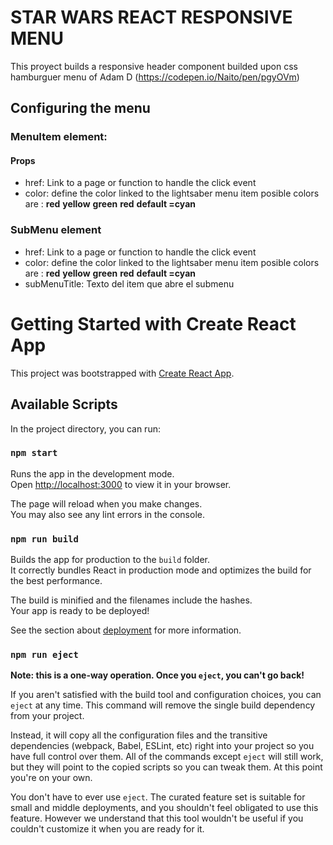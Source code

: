 # STAR WARS REACT RESPONSIVE MENU
This proyect builds a responsive header component builded upon css hamburguer menu of Adam D (https://codepen.io/Naito/pen/pgyOVm)

## Configuring the menu

### MenuItem element: 
#### Props

* href: Link to a page or function to handle the click event
* color: define the color linked to the lightsaber menu item 
    posible colors are : 
        **red**
        **yellow**
        **green**
        **red**
        **default =cyan**

### SubMenu element
* href: Link to a page or function to handle the click event
* color: define the color linked to the lightsaber menu item 
    posible colors are : 
        **red**
        **yellow**
        **green**
        **red**
        **default =cyan**
* subMenuTitle: Texto del item que abre el submenu



# Getting Started with Create React App

This project was bootstrapped with [Create React App](https://github.com/facebook/create-react-app).

## Available Scripts

In the project directory, you can run:

### `npm start`

Runs the app in the development mode.\
Open [http://localhost:3000](http://localhost:3000) to view it in your browser.

The page will reload when you make changes.\
You may also see any lint errors in the console.


### `npm run build`

Builds the app for production to the `build` folder.\
It correctly bundles React in production mode and optimizes the build for the best performance.

The build is minified and the filenames include the hashes.\
Your app is ready to be deployed!

See the section about [deployment](https://facebook.github.io/create-react-app/docs/deployment) for more information.

### `npm run eject`

**Note: this is a one-way operation. Once you `eject`, you can't go back!**

If you aren't satisfied with the build tool and configuration choices, you can `eject` at any time. This command will remove the single build dependency from your project.

Instead, it will copy all the configuration files and the transitive dependencies (webpack, Babel, ESLint, etc) right into your project so you have full control over them. All of the commands except `eject` will still work, but they will point to the copied scripts so you can tweak them. At this point you're on your own.

You don't have to ever use `eject`. The curated feature set is suitable for small and middle deployments, and you shouldn't feel obligated to use this feature. However we understand that this tool wouldn't be useful if you couldn't customize it when you are ready for it.


